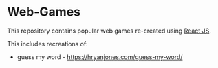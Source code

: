 # Web-Games

This repository contains popular web games re-created using [React JS](https://reactjs.org/). 

This includes recreations of:
- guess my word - https://hryanjones.com/guess-my-word/
